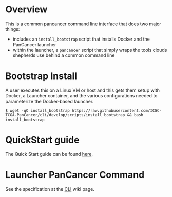 # Overview

This is a common pancancer command line interface that does two major things:

* includes an `install_bootstrap` script that installs Docker and the PanCancer launcher
* within the launcher, a `pancancer` script that simply wraps the tools clouds shepherds use behind a common command line

# Bootstrap Install

A user executes this on a Linux VM or host and this gets them setup with Docker, a Launcher container, and the various configurations needed to parameterize the Docker-based launcher.
```
$ wget -qO install_bootstrap https://raw.githubusercontent.com/ICGC-TCGA-PanCancer/cli/develop/scripts/install_bootstrap && bash install_bootstrap
```

# QuickStart guide
The Quick Start guide can be found [here](QuickStart.md).

# Launcher PanCancer Command

See the specification at the [CLI](https://wiki.oicr.on.ca/display/PANCANCER/PanCancer+Command+Line) wiki page.
